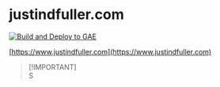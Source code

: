 # justindfuller.com

[![Build and Deploy to GAE](https://github.com/JustinDFuller/justindfuller.com/actions/workflows/deploy.yml/badge.svg?branch=main)](https://github.com/JustinDFuller/justindfuller.com/actions/workflows/deploy.yml)

[https://www.justindfuller.com](https://www.justindfuller.com)

> [!IMPORTANT]\
> S